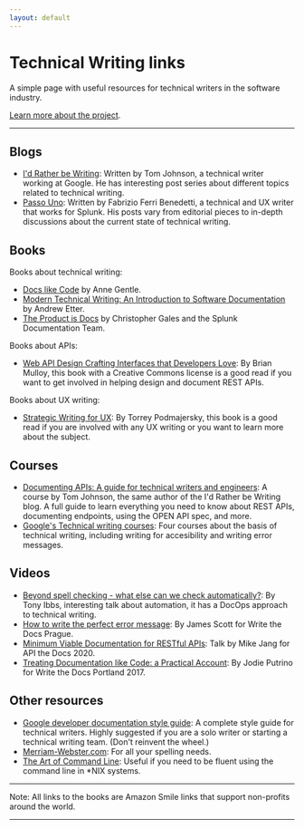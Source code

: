 ```yaml
---
layout: default
---
```


# Technical Writing links

A simple page with useful resources for technical writers in the software
industry.

[Learn more about the project](/about).

---

## Blogs

- [I'd Rather be Writing](https://idratherbewriting.com/): Written by Tom
  Johnson, a technical writer working at Google. He has interesting post series
  about different topics related to technical writing.
- [Passo Uno](https://passo.uno/): Written by Fabrizio Ferri Benedetti, a
  technical and UX writer that works for Splunk. His posts vary from editorial
  pieces to in-depth discussions about the current state of technical writing.

## Books

Books about technical writing:

- [Docs like Code](https://smile.amazon.com/Docs-Like-Code-Anne-Gentle-ebook/dp/B08KY82ZSB/)
  by Anne Gentle.
- [Modern Technical Writing: An Introduction to Software Documentation](https://smile.amazon.com/Modern-Technical-Writing-Introduction-Documentation-ebook/dp/B01A2QL9SS/)
  by Andrew Etter.
- [The Product is Docs](https://smile.amazon.com/Product-Docs-technical-documentation-development-ebook/dp/B085KHTV95)
  by Christopher Gales and the Splunk Documentation Team.

Books about APIs:

- [Web API Design Crafting Interfaces that Developers Love](https://www.academia.edu/11335664/Web_API_Design_Crafting_Interfaces_that_Developers_Love): By Brian Mulloy,
  this book with a Creative Commons license is a good read if you want to get
  involved in helping design and document REST APIs.

Books about UX writing:
- [Strategic Writing for UX](https://smile.amazon.com/Strategic-Writing-Engagement-Conversion-Retention/dp/1492049395/):
  By Torrey Podmajersky, this book is a good read if you are involved with any
  UX writing or you want to learn more about the subject.

## Courses

- [Documenting APIs: A guide for technical writers and engineers](https://idratherbewriting.com/learnapidoc/): A course
by Tom Johnson, the same author of the I'd Rather be Writing blog. A full guide to learn everything you need to know
about REST APIs, documenting endpoints, using the OPEN API spec, and more.
- [Google's Technical writing courses](https://developers.google.com/tech-writing/overview): Four courses about the
basis of technical writing, including writing for accesibility and writing error messages.

## Videos

- [Beyond spell checking - what else can we check automatically?](https://www.youtube.com/watch?v=8NukYx5ggCM):
  By Tony Ibbs, interesting talk about automation, it has a DocOps approach to
  technical writing.
- [How to write the perfect error message](https://www.youtube.com/watch?v=hzCfl8CGJuw):
  By James Scott for Write the Docs Prague.
- [Minimum Viable Documentation for RESTful APIs](https://www.youtube.com/watch?v=E3YesNMUx1o):
  Talk by Mike Jang for API the Docs 2020.
- [Treating Documentation like Code: a Practical Account](https://www.youtube.com/watch?v=Mzu-c-FoOdw):
  By Jodie Putrino for Write the Docs Portland 2017.

## Other resources

- [Google developer documentation style guide](https://developers.google.com/style/):
A complete style guide for technical writers. Highly suggested if you are a solo
writer or starting a technical writing team. (Don't reinvent the wheel.)
- [Merriam-Webster.com](https://merriam-webster.com): For all your spelling needs.
- [The Art of Command Line](https://github.com/jlevy/the-art-of-command-line):
Useful if you need to be fluent using the command line in *NIX systems.

---

Note: All links to the books are Amazon Smile links that support non-profits
around the world.

---